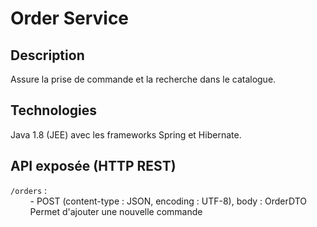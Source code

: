 # Order Service

## Description
Assure la prise de commande et la recherche dans le catalogue.

## Technologies
Java 1.8 (JEE) avec les frameworks Spring et Hibernate.

## API exposée (HTTP REST)
`/orders` :  
&nbsp;&nbsp;&nbsp;&nbsp;&nbsp;&nbsp;&nbsp;&nbsp;- POST (content-type : JSON, encoding : UTF-8), body : OrderDTO  
&nbsp;&nbsp;&nbsp;&nbsp;&nbsp;&nbsp;&nbsp;&nbsp;Permet d'ajouter une nouvelle commande